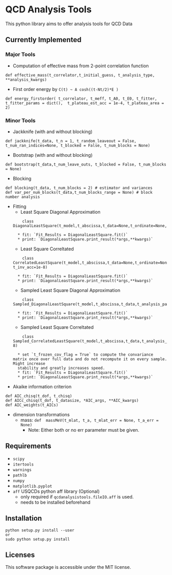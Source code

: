 # QCD Analysis Tools

This python library aims to offer analysis tools for QCD Data

## Currently Implemented

### Major Tools

* Computation of effective mass from 2-point correlation function
```    
def effective_mass(t_correlator,t_initial_guess, t_analysis_type, **analysis_kwargs)
```
* First order energy by `C(t) ~ A cosh((t-Nt/2)*E )`
```
def energy_firstorder( t_correlator, t_meff, t_A0, t_E0, t_fitter, t_fitter_params = dict(),  t_plateau_est_acc = 1e-4, t_plateau_area = 2)
```

### Minor Tools

* Jackknife (with and without blocking)
```
def jackknife(t_data, t_n = 1, t_random_leaveout = False, t_num_ran_indices=None, t_blocked = False, t_num_blocks = None)
```
* Bootstrap (with and without blocking)
```
def bootstrap(t_data,t_num_leave_outs, t_blocked = False, t_num_blocks = None)
```
* Blocking
```
def blocking(t_data, t_num_blocks = 2) # estimator and variances
def var_per_num_blocks(t_data,t_num_blocks_range = None) # block number analysis
```
* Fitting
    * Least Square Diagonal Approximation
    ```
        class DiagonalLeastSquare(t_model,t_abscissa,t_data=None,t_ordinate=None,t_ordinate_var=None,t_analysis_params=None)
    ```
        * fit: `Fit_Results = DiagonalLeastSquare.fit()`
        * print: `DiagonalLeastSquare.print_result(*args,**kwargs)`
    * Least Square Correltated
    ```
        class CorrelatedLeastSquare(t_model,t_abscissa,t_data=None,t_ordinate=None,t_ordinate_cov=None,t_analysis_params=None, t_inv_acc=1e-8)
    ```
        * fit: `Fit_Results = DiagonalLeastSquare.fit()`
        * print: `DiagonalLeastSquare.print_result(*args,**kwargs)`
    * Sampled Least Square Diagonal Approximation
    ```
        class Sampled_DiagonalLeastSquare(t_model,t_abscissa,t_data,t_analysis_params)
    ```
        * fit: `Fit_Results = DiagonalLeastSquare.fit()`
        * print: `DiagonalLeastSquare.print_result(*args,**kwargs)`
    * Sampled Least Square Correltated
    ```
        class Sampled_CorrelatedLeastSquare(t_model,t_abscissa,t_data,t_analysis_params,t_frozen_cov_flag=False,t_inv_acc=1e-8)
    ```
        * set `t_frozen_cov_flag = True` to compute the convariance matrix once over full data and do not recompute it on every sample. Might increase
        stability and greatly increases speed.
        * fit: `Fit_Results = DiagonalLeastSquare.fit()`
        * print: `DiagonalLeastSquare.print_result(*args,**kwargs)`
*  Akaike information criterion
```
def AIC_chisq(t_dof, t_chisq)
def AICc_chisq(t_dof, t_datasize, *AIC_args, **AIC_kwargs)
def AIC_weights(t_AICs)
```
* dimension transformations
    * mass: `def  massMeV(t_mlat, t_a, t_mlat_err = None, t_a_err = None)`
        * Note: Either both or no err parameter must be given.


## Requirements

* `scipy`
* `itertools`
* `warnings`
* `pathlb`
* `numpy`
* `matplotlib.pyplot`
* `aff` USQCDs python aff library (Optional)
    * only required if `qcdanalysistools.fileIO.aff` is used.
    * needs to be installed beforehand

## Installation

```
python setup.py install --user
or
sudo python setup.py install
```

## Licenses
This software package is accessible under the MIT license.
